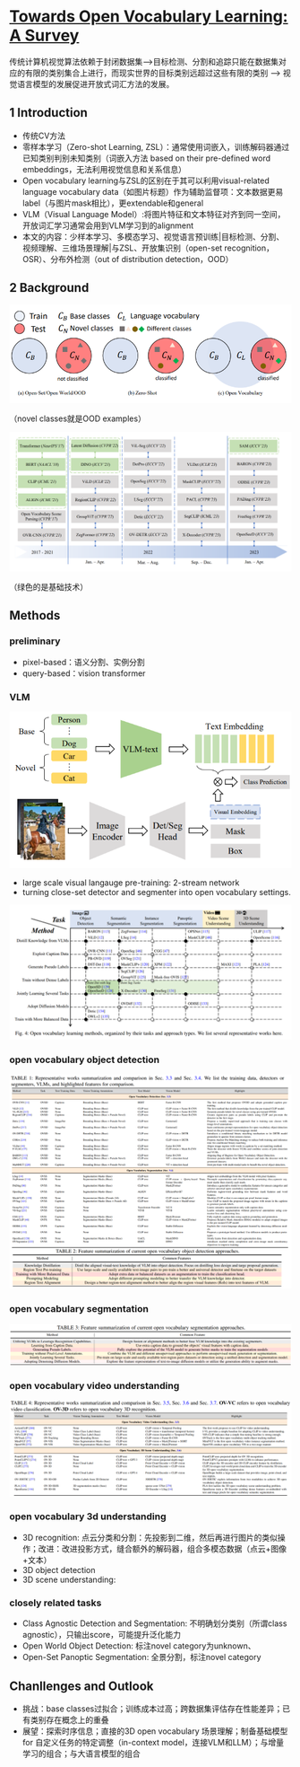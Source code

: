 # [Towards Open Vocabulary Learning: A Survey](https://arxiv.org/pdf/2306.15880)

传统计算机视觉算法依赖于封闭数据集-->目标检测、分割和追踪只能在数据集对应的有限的类别集合上进行，而现实世界的目标类别远超过这些有限的类别 --> 视觉语言模型的发展促进开放式词汇方法的发展。

## 1 Introduction

+ 传统CV方法
+ 零样本学习（Zero-shot Learning, ZSL）：通常使用词嵌入，训练解码器通过已知类别判别未知类别（词嵌入方法 based on their pre-defined
word embeddings，无法利用视觉信息和关系信息）
+ Open vocabulary learning与ZSL的区别在于其可以利用visual-related language vocabulary data（如图片标题）作为辅助监督项：文本数据更易label（与图片mask相比），更extendable和general
+ VLM（Visual Language Model）:将图片特征和文本特征对齐到同一空间，开放词汇学习通常会用到VLM学习到的alignment
+ 本文的内容：少样本学习、多模态学习、视觉语言预训练|目标检测、分割、视频理解、三维场景理解|与ZSL、开放集识别（open-set recognition，OSR）、分布外检测（out of distribution detection，OOD）

## 2 Background

![几个不同的概念](image.png)

（novel classes就是OOD examples）

![roadmap](image-1.png)

（绿色的是基础技术）

## Methods

### preliminary
+ pixel-based：语义分割、实例分割
+ query-based：vision transformer
### VLM
![OV常规框架](image-2.png)

+ large scale visual langauge pre-training: 2-stream network
+ turning close-set detector and segmenter into open vocabulary settings.

![methods](image-3.png)

### open vocabulary object detection

![OV目标检测分类](image-4.png)

### open vocabulary segmentation

![OV分割](image-5.png)

### open vocabulary video understanding

![OV视频理解和3D理解](image-6.png)

### open vocabulary 3d understanding

+ 3D recognition: 点云分类和分割：先投影到二维，然后再进行图片的类似操作；改进：改进投影方式，缝合额外的解码器，组合多模态数据（点云+图像+文本）
+ 3D object detection
+ 3D scene understanding:

### closely related tasks

+ Class Agnostic Detection and Segmentation: 不明确划分类别（所谓class agnostic），只输出score，可能提升泛化能力
+ Open World Object Detection: 标注novel category为unknown、
+ Open-Set Panoptic Segmentation: 全景分割，标注novel category

## Chanllenges and Outlook

+ 挑战：base classes过拟合；训练成本过高；跨数据集评估存在性能差异；已有类别存在概念上的重叠
+ 展望：探索时序信息；直接的3D open vocabulary 场景理解；制备基础模型 for 自定义任务的特定调整（in-context model，连接VLM和LLM）；与增量学习的组合；与大语言模型的组合